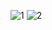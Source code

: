 ![1](https://github.com/user-attachments/assets/05af566d-8bc9-4a3c-afdc-fdeb4f931043)
![2](https://github.com/user-attachments/assets/ba470bc7-4c5e-4adb-bd35-0e1f6acf5b29)

